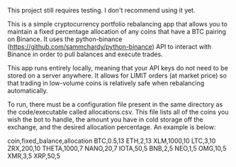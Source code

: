 This project still requires testing. I don't recommend using it yet.

This is a simple cryptocurrency portfolio rebalancing app that allows you to maintain a fixed percentage allocation of any coins that have a BTC pairing on Binance. It uses the python-binance (https://github.com/sammchardy/python-binance) API to interact with Binance in order to pull balances and execute trades. 

This app runs entirely locally, meaning that your API keys do not need to be stored on a server anywhere. It allows for LIMIT orders (at market price) so that trading in low-volume coins is relatively safe when rebalancing automatically.

To run, there must be a configuration file present in the same directory as the code/executable called allocations.csv. This file lists all of the coins you wish the bot to handle, the amount you have in cold storage off the exchange, and the desired allocation percentage. An example is below:

coin,fixed_balance,allocation
BTC,0.5,13
ETH,2,13
XLM,1000,10
LTC,3,10
ZRX,200,10
THETA,1000,7
NANO,20,7
IOTA,50,5
BNB,2,5
NEO,1,5
OMG,10,5
XMR,3,5
XRP,50,5

